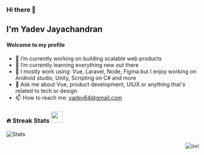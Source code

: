 ### Hi there 👋

## I'm Yadev Jayachandran

#### Welcome to my profile

<!--
**yadev64/yadev64** is a ✨ _special_ ✨ repository because its `README.md` (this file) appears on your GitHub profile.

Here are some ideas to get you started:
-->

- 🔭 I’m currently working on building scalable web products
- 🌱 I’m currently learning everything new out there
- 🧰 I mostly work using: Vue, Laravel, Node, Figma but I enjoy working on Android studio, Unity, Scripting on C# and more
- 💬 Ask me about Vue, product development, UIUX or anything that's related to tech or design
- 📫 How to reach me: yadev64@gmail.com



### 🔥 Streak Stats <img src="https://media.giphy.com/media/iY8CRBdQXODJSCERIr/giphy.gif" width="30px">&nbsp;
<p align="left"><img src="https://github-readme-stats.vercel.app/api?username=yadev64&theme=gruvbox" alt="Stats"  /></p>

<p align="right"><img  src="https://github-readme-stats.vercel.app/api/top-langs?username=yadev64&show_icons=true&locale=en&layout=compact&theme=gruvbox" alt="ovi" /></p>

<br>
<!-- <hr>
 <p align="center">
 <img src="https://media.giphy.com/media/W5eoZHPpUx9sapR0eu/giphy.gif" width="30px" alt="Git"/>&nbsp;<i><b>Git Activeness</b></i></p>
 
<br><br><br><br><br>
-->
<hr>

<p align="center"><img src="https://media.giphy.com/media/QaMcXSekUWx7aogAUr/giphy.gif" width="60" /><b>Git profile Trophies</b></h4></p><br>
<img src="https://github-profile-trophy.vercel.app/?username=yadev64&theme=gruvbox" />
